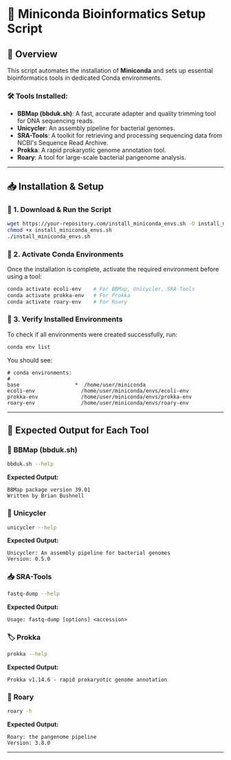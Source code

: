 # 🚀 Miniconda Bioinformatics Setup Script

## 📌 Overview
This script automates the installation of **Miniconda** and sets up essential bioinformatics tools in dedicated Conda environments.

### 🛠️ Tools Installed:
- **BBMap (bbduk.sh)**: A fast, accurate adapter and quality trimming tool for DNA sequencing reads.
- **Unicycler**: An assembly pipeline for bacterial genomes.
- **SRA-Tools**: A toolkit for retrieving and processing sequencing data from NCBI's Sequence Read Archive.
- **Prokka**: A rapid prokaryotic genome annotation tool.
- **Roary**: A tool for large-scale bacterial pangenome analysis.

---

## 📥 Installation & Setup
### 🔽 1. Download & Run the Script
```bash
wget https://your-repository.com/install_miniconda_envs.sh -O install_miniconda_envs.sh
chmod +x install_miniconda_envs.sh
./install_miniconda_envs.sh
```

### 🚀 2. Activate Conda Environments
Once the installation is complete, activate the required environment before using a tool:
```bash
conda activate ecoli-env    # For BBMap, Unicycler, SRA-Tools
conda activate prokka-env   # For Prokka
conda activate roary-env    # For Roary
```

### 📜 3. Verify Installed Environments
To check if all environments were created successfully, run:
```bash
conda env list
```
You should see:
```
# conda environments:
#
base                  *  /home/user/miniconda
ecoli-env               /home/user/miniconda/envs/ecoli-env
prokka-env              /home/user/miniconda/envs/prokka-env
roary-env               /home/user/miniconda/envs/roary-env
```

---

## 🎯 Expected Output for Each Tool
### 🧪 **BBMap (bbduk.sh)**
```bash
bbduk.sh --help
```
**Expected Output:**
```
BBMap package version 39.01
Written by Brian Bushnell
```

### 🧬 **Unicycler**
```bash
unicycler --help
```
**Expected Output:**
```
Unicycler: An assembly pipeline for bacterial genomes
Version: 0.5.0
```

### 📥 **SRA-Tools**
```bash
fastq-dump --help
```
**Expected Output:**
```
Usage: fastq-dump [options] <accession>
```

### 🏷️ **Prokka**
```bash
prokka --help
```
**Expected Output:**
```
Prokka v1.14.6 - rapid prokaryotic genome annotation
```

### 🧬 **Roary**
```bash
roary -h
```
**Expected Output:**
```
Roary: the pangenome pipeline
Version: 3.8.0
```

---

